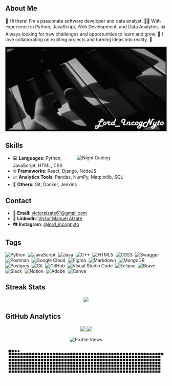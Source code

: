 ## About Me
👋 Hi there! I'm a passionate software developer and data analyst. 🧑‍💻 With experience in Python, JavaScript, Web Development, and Data Analytics. 📊 Always looking for new challenges and opportunities to learn and grow. 🚀 I love collaborating on exciting projects and turning ideas into reality. 🌟

![Profile Image](https://github.com/IncogNyto10/IncogNyto10/blob/main/Portada.jpg)

## Skills
 <img alt="Night Coding" src="https://i.giphy.com/media/v1.Y2lkPTc5MGI3NjExbHVxa2I1bHQ0OXZsMHUwaXpnc3V0bzdxdmVjMXJhc3VobGU1MHk0biZlcD12MV9pbnRlcm5hbF9naWZfYnlfaWQmY3Q9Zw/26tn33aiTi1jkl6H6/giphy.gif" align="right" width="280" />

- 💻 **Languages**: Python, JavaScript, HTML, CSS
- 🌐 **Frameworks**: React, Django, NodeJS
- 📈 **Analytics Tools**: Pandas, NumPy, Matplotlib, SQL
- 🔧 **Others**: Git, Docker, Jenkins

## Contact
- 📧 **Email**: victoralzate61@gmail.com
- 💼 **LinkedIn**: [Victor Manuel Alzate](https://www.linkedin.com/in/victor-manuel-alzate-morales-185719187/)
- 📷 **Instagram**: [@lord_incognyto](https://www.instagram.com/lord_incognyto/)

## Tags
![Python](https://img.shields.io/badge/python-3670A0?style=for-the-badge&logo=python&logoColor=ffdd54)&nbsp;
![JavaScript](https://img.shields.io/badge/javascript-%23323330.svg?style=for-the-badge&logo=javascript&logoColor=%23F7DF1E)&nbsp;
![Java](https://img.shields.io/badge/java-%23ED8B00.svg?style=for-the-badge&logo=java&logoColor=white)&nbsp;
![C++](https://img.shields.io/badge/c++-%2300599C.svg?style=for-the-badge&logo=c%2B%2B&logoColor=white)&nbsp;
![HTML5](https://img.shields.io/badge/html5-%23E34F26.svg?style=for-the-badge&logo=html5&logoColor=white)&nbsp;
![CSS3](https://img.shields.io/badge/css3-%231572B6.svg?style=for-the-badge&logo=css3&logoColor=white)&nbsp;
![Swagger](https://img.shields.io/badge/-Swagger-%23Clojure?style=for-the-badge&logo=swagger&logoColor=white)&nbsp;
![Postman](https://img.shields.io/badge/Postman-FF6C37?style=for-the-badge&logo=postman&logoColor=white)&nbsp;
![Google Cloud](https://img.shields.io/badge/GoogleCloud-%234285F4.svg?style=for-the-badge&logo=google-cloud&logoColor=white)&nbsp;
![Figma](https://img.shields.io/badge/figma-%23F24E1E.svg?style=for-the-badge&logo=figma&logoColor=white)&nbsp;
![Markdown](https://img.shields.io/badge/markdown-%23000000.svg?style=for-the-badge&logo=markdown&logoColor=white)&nbsp;
![MongoDB](https://img.shields.io/badge/MongoDB-%234ea94b.svg?style=for-the-badge&logo=mongodb&logoColor=white)&nbsp;
![Postgres](https://img.shields.io/badge/postgres-%23316192.svg?style=for-the-badge&logo=postgresql&logoColor=white)&nbsp;
![Git](https://img.shields.io/badge/git-%23F05033.svg?style=for-the-badge&logo=git&logoColor=white)&nbsp;
![GitHub](https://img.shields.io/badge/github-%23121011.svg?style=for-the-badge&logo=github&logoColor=white)&nbsp;
![Visual Studio Code](https://img.shields.io/badge/Visual%20Studio%20Code-0078d7.svg?style=for-the-badge&logo=visual-studio-code&logoColor=white)&nbsp;
![Eclipse](https://img.shields.io/badge/Eclipse-FE7A16.svg?style=for-the-badge&logo=Eclipse&logoColor=white)&nbsp;
![Brave](https://img.shields.io/badge/Brave-FB542B?style=for-the-badge&logo=Brave&logoColor=white)&nbsp;
![Slack](https://img.shields.io/badge/Slack-4A154B?style=for-the-badge&logo=slack&logoColor=white)&nbsp;
![Notion](https://img.shields.io/badge/Notion-%23000000.svg?style=for-the-badge&logo=notion&logoColor=white)&nbsp;
![Adobe](https://img.shields.io/badge/adobe-%23FF0000.svg?style=for-the-badge&logo=adobe&logoColor=white)&nbsp;
![Canva](https://img.shields.io/badge/Canva-%2300C4CC.svg?style=for-the-badge&logo=Canva&logoColor=white)&nbsp;

## Streak Stats
<p align="center">
  <img height="180em" src="https://github-readme-streak-stats.herokuapp.com/?user=IncogNyto10&theme=dark&hide_border=true"/>
  
## GitHub Analytics
<p align="center">
  <a href="https://github.com/IncogNyto10">
    <img height="180em" src="https://github-readme-stats-eight-theta.vercel.app/api?username=IncogNyto10&show_icons=true&theme=algolia&include_all_commits=true&count_private=true"/>
  </a>
  <a href="https://github.com/IncogNyto10">
    <img height="180em" src="https://github-readme-stats-eight-theta.vercel.app/api/top-langs/?username=IncogNyto10&layout=compact&langs_count=8&theme=algolia"/>
  </a>
</p>
</p>
<p align = "center">
	<img src = "https://komarev.com/ghpvc/?username=IncogNyto10&style=plastic&color=blue" alt = "Profile Views"/>
</p>
<p align = "center">
	<img src = "https://github.com/IncogNyto10/IncogNyto10/blob/main/snake.svg" alt = "Snake Game"/>
</p>
<div align="center">
  
<!--
**IncogNyto10/IncogNyto10** is a ✨ _special_ ✨ repository because its `README.md` (this file) appears on your GitHub profile.

Here are some ideas to get you started:

- 🔭 I’m currently working on ...
- 🌱 I’m currently learning ...
- 👯 I’m looking to collaborate on ...
- 🤔 I’m looking for help with ...
- 💬 Ask me about ...
- 📫 How to reach me: ...
- 😄 Pronouns: ...
- ⚡ Fun fact: ...
-->
